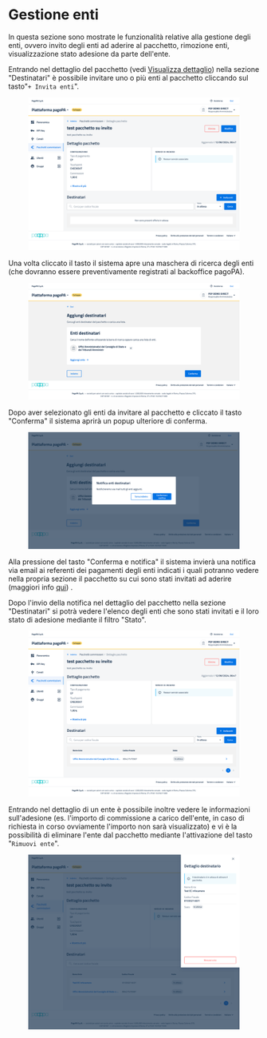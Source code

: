 # Gestione enti

In questa sezione sono mostrate le funzionalità relative alla gestione degli enti, ovvero invito degli enti ad aderire al pacchetto, rimozione enti, visualizzazione stato adesione da parte dell'ente.

Entrando nel dettaglio del pacchetto (vedi [Visualizza dettaglio](visualizza-dettaglio.md)) nella sezione "Destinatari" è possibile invitare uno o più enti al pacchetto cliccando sul tasto"`+ Invita enti`".

<figure><img src="../../../../../.gitbook/assets/image (19).png" alt=""><figcaption></figcaption></figure>

Una volta cliccato il tasto il sistema apre una maschera di ricerca degli enti (che dovranno essere preventivamente registrati al backoffice pagoPA).

<figure><img src="../../../../../.gitbook/assets/image (20).png" alt=""><figcaption></figcaption></figure>

Dopo aver selezionato gli enti da invitare al pacchetto e cliccato il tasto "Conferma" il sistema aprirà un popup ulteriore di conferma.

<figure><img src="../../../../../.gitbook/assets/image (21).png" alt=""><figcaption></figcaption></figure>

Alla pressione del tasto "Conferma e notifica" il sistema invierà una notifica via email ai referenti dei pagamenti degli enti indicati i quali potranno vedere nella propria sezione il pacchetto su cui sono stati invitati ad aderire (maggiori info [qui](../visualizzazione-pacchetti-su-invito.md)) .

Dopo l'invio della notifica nel dettaglio del pacchetto nella sezione "Destinatari" si potrà vedere l'elenco degli enti che sono stati invitati e il loro stato di adesione mediante il filtro "Stato".

<figure><img src="../../../../../.gitbook/assets/image (22).png" alt=""><figcaption></figcaption></figure>

Entrando nel dettaglio di un ente è possibile inoltre vedere le informazioni sull'adesione (es. l'importo di commissione a carico dell'ente, in caso di richiesta in corso ovviamente l'importo non sarà visualizzato) e vi è la possibilità di eliminare l'ente dal pacchetto mediante l'attivazione del tasto "`Rimuovi ente`".

<figure><img src="../../../../../.gitbook/assets/image (23).png" alt=""><figcaption></figcaption></figure>
